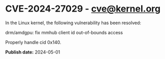 # CVE-2024-27029 - cve@kernel.org

In the Linux kernel, the following vulnerability has been resolved:

drm/amdgpu: fix mmhub client id out-of-bounds access

Properly handle cid 0x140.

**Publish date:** 2024-05-01
